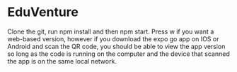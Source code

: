 # EduVenture
Clone the git, run npm install and then npm start. Press w if you want a web-based version, however if you download the expo go app on IOS or Android and scan the QR code, you should be able to view the app version so long as the code is running on the computer and the device that scanned the app is on the same local network.